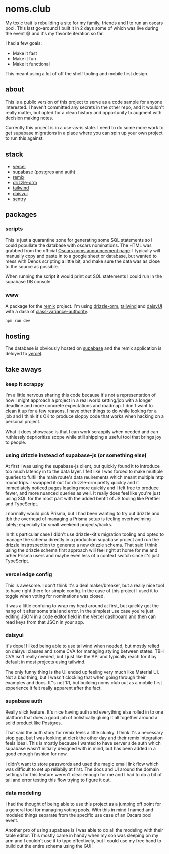 # noms.club

My toxic trait is rebuilding a site for my family, friends and I to run an oscars pool. This last go-around I built it in 2 days some of which was live during the event 😅 and it's my favorite iteration so far.

I had a few goals:

- Make it fast
- Make it fun
- Make it functional

This meant using a lot of off the shelf tooling and mobile first design.

## about

This is a public version of this project to serve as a code sample for anyone interested. I haven't committed any secrets in the other repo, and it wouldn't really matter, but opted for a clean history and opportunity to augment with decision making notes.

Currently this project is in a use-as-is state. I need to do some more work to get supabase migrations in a place where you can spin up your own project to run this against.

## stack

- [vercel](https://vercel.com)
- [supabase](https://supabase.com) (postgres and auth)
- [remix](https://remix.run)
- [drizzle-orm](https://github.com/drizzle-team/drizzle-orm)
- [tailwind](http://tailwindcss.com)
- [daisyui](https://daisyui.com)
- [sentry](http://sentry.io)

## packages

### scripts

This is just a quarantine zone for generating some SQL statements so I could popullate the database with oscars nominations. The HTML was grabbed from the official [Oscars noms announcement page](https://www.oscars.org/oscars/ceremonies/2023). I typically will manually copy and paste in to a google sheet or database, but wanted to mess with Denos scripting a little bit, and make sure the data was as close to the source as possible.

When running the script it would print out SQL statements I could run in the supabase DB console.

### www

A package for the [remix](remix.run) project. I'm using [drizzle-orm](https://github.com/drizzle-team/drizzle-orm), [tailwind](https://tailwindcss.com) and [daisyUI](http://daisyui.com) with a dash of [class-variance-authority](https://cva.style/docs).

```
npm run dev
```

## hosting

The database is obviously hosted on [supabase](http://supabase.com) and the remix application is deloyed to [vercel](https://vercel.com).

## take aways

### keep it scrappy

I'm a little nervous sharing this code because it's not a representation of how I might approach a project in a real world setting/job with a longer deadline and more concrete expectations and roadmap. I don't want to clean it up for a few reasons, I have other things to do while looking for a job and I think it's OK to produce sloppy code that works when hacking on a personal project.

What it does showcase is that I can work scrappily when needed and can ruthlessly deprioritize scope while still shipping a useful tool that brings joy to people.

### using drizzle instead of supabase-js (or something else)

At first I was using the supabase-js client, but quickly found it to introduce too much latency in to the data layer. I felt like I was forced to make multiple queries to fulfill the main route's data reuirements which meant multiple http round trips. I swapped it out for drizzle-orm pretty quickly and it immediately noticed pages loading more quickly and I felt free to produce fewer, and more nuanced queries as well. It really does feel like you're just using SQL for the most part with the added benfit of JS tooling like Prettier and TypeScript.

I normally would pick Prisma, but I had been wanting to try out drizzle and tbh the overhead of managing a Prisma setup is feeling overhwelming lately; especially for small weekend projects/hacks.

In this particular case I didn't use drizzle-kit's migration tooling and opted to manage the schema directly in a production supabase project and run the drizzle instrospection to generate a new drizzle schema. That said I think using the drizzle schema first approach will feel right at home for me and orher Prisma users and maybe even less of a context switch since it's just TypeScript.

### vercel edge config

This is awesome. I don't think it's a deal maker/breaker, but a really nice tool to have right there for simple config. In the case of this project I used it to toggle when voting for nominations was closed.

It was a little confuing to wrap my head around at first, but quickly got the hang of it after some trial and error. In the simplest use case you're just editing JSON in a code editor field in the Vercel dashboard and then can read keys from that JSOn in your app.

### daisyui

It's dope! I liked being able to use tailwind when needed, but mostly relied on daisyui classes and some CVA for managing styling between states. TBH CVA isn't really needed, but I just like the API and typically reach for it by default in most projects using tailwind.

The only funny thing is the UI ended up feeling very much like Material UI. Not a bad thing, but I wasn't clocking that when going through their examples and docs. It''s not 1:1, but building noms.club out as a mobile first experience it felt really apparent after the fact.

### supabase auth

Really slick feature. It's nice having auth and everything else rolled in to one platform that does a good job of holistically gluing it all together around a solid product like Postgres.

That said the auth story for remix feels a little clunky. I think it's a necessary stop gap, but I was looking at clerk the other day and their remix integration feels ideal. This is mostly because I wanted to have server side auth which supabase wasn't initially designed with in mind, but has been added in a good enough fashion for now.

I didn't want to store passwords and used the magic email link flow which was difficult to set up reliabily at first. The docs and UI around the domain settings for this feature weren't clear enough for me and I had to do a bit of tail and error testing this flow trying to figure it out.

### data modeling

I had the thought of being able to use this project as a jumping off point for a general tool for managing voting pools. With this in mind I named and modeled things separate from the specific use case of an Oscars pool event.

Another pro of using supabase is I was able to do all the modeling with their table editor. This mostly came in handy when my son was sleeping on my arm and I couldn't use it to type effectively, but I could use my free hand to build out the entire schema using the GUI!

